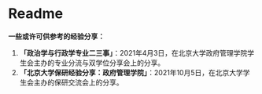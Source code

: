 # Readme

**一些或许可供参考的经验分享：**

1. **「政治学与行政学专业二三事」**：2021年4月3日，在北京大学政府管理学院学生会主办的专业分流与双学位分享会上的分享。
2. **「北京大学保研经验分享：政府管理学院」**：2021年10月5日，在北京大学学生会主办的保研交流会上的分享。
